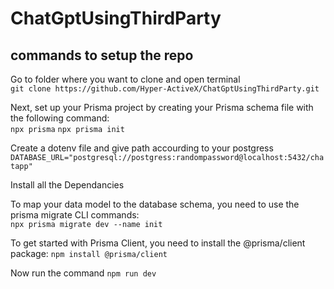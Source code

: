 ﻿# ChatGptUsingThirdParty

## commands to setup the repo   
Go to folder where you want to clone and open terminal  
  ``git clone https://github.com/Hyper-ActiveX/ChatGptUsingThirdParty.git `` 

Next, set up your Prisma project by creating your Prisma schema file with the following command:  
  ``npx prisma``
  ``npx prisma init``

Create a dotenv file and give path accourding to your postgress
  ``DATABASE_URL="postgresql://postgress:randompassword@localhost:5432/chatapp"``  

Install all the Dependancies  

To map your data model to the database schema, you need to use the prisma migrate CLI commands:  
``npx prisma migrate dev --name init``  

To get started with Prisma Client, you need to install the @prisma/client package:
``npm install @prisma/client``

Now run the command 
``npm run dev``

  
  
